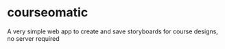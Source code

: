 # courseomatic
A very simple web app to create and save storyboards for course designs, no server required
